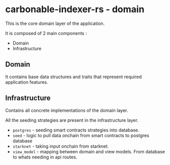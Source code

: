 # carbonable-indexer-rs - domain

This is the core domain layer of the application.

It is composed of 2 main components :

- Domain
- Infrastructure

## Domain

It contains base data structures and traits that represent required application features.

## Infrastructure

Contains all concrete implementations of the domain layer.

All the seeding strategies are present in the infrastructure layer.

- `postgres` - seeding smart contracts strategies into database.
- `seed` - logic to pull data onchain from smart contracts to postgres database
- `starknet` - taking input onchain from starknet.
- `view_model` - mapping between domain and view models. From database to whats needing in api routes.
